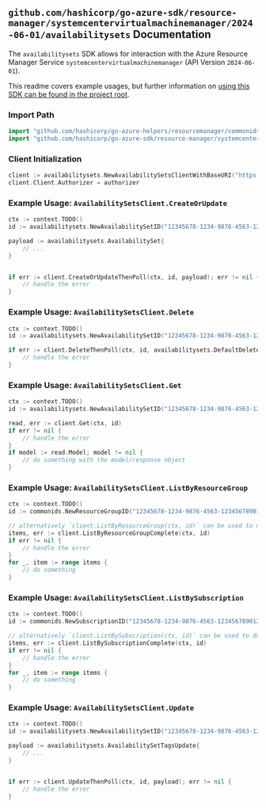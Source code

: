 
## `github.com/hashicorp/go-azure-sdk/resource-manager/systemcentervirtualmachinemanager/2024-06-01/availabilitysets` Documentation

The `availabilitysets` SDK allows for interaction with the Azure Resource Manager Service `systemcentervirtualmachinemanager` (API Version `2024-06-01`).

This readme covers example usages, but further information on [using this SDK can be found in the project root](https://github.com/hashicorp/go-azure-sdk/tree/main/docs).

### Import Path

```go
import "github.com/hashicorp/go-azure-helpers/resourcemanager/commonids"
import "github.com/hashicorp/go-azure-sdk/resource-manager/systemcentervirtualmachinemanager/2024-06-01/availabilitysets"
```


### Client Initialization

```go
client := availabilitysets.NewAvailabilitySetsClientWithBaseURI("https://management.azure.com")
client.Client.Authorizer = authorizer
```


### Example Usage: `AvailabilitySetsClient.CreateOrUpdate`

```go
ctx := context.TODO()
id := availabilitysets.NewAvailabilitySetID("12345678-1234-9876-4563-123456789012", "example-resource-group", "availabilitySetValue")

payload := availabilitysets.AvailabilitySet{
	// ...
}


if err := client.CreateOrUpdateThenPoll(ctx, id, payload); err != nil {
	// handle the error
}
```


### Example Usage: `AvailabilitySetsClient.Delete`

```go
ctx := context.TODO()
id := availabilitysets.NewAvailabilitySetID("12345678-1234-9876-4563-123456789012", "example-resource-group", "availabilitySetValue")

if err := client.DeleteThenPoll(ctx, id, availabilitysets.DefaultDeleteOperationOptions()); err != nil {
	// handle the error
}
```


### Example Usage: `AvailabilitySetsClient.Get`

```go
ctx := context.TODO()
id := availabilitysets.NewAvailabilitySetID("12345678-1234-9876-4563-123456789012", "example-resource-group", "availabilitySetValue")

read, err := client.Get(ctx, id)
if err != nil {
	// handle the error
}
if model := read.Model; model != nil {
	// do something with the model/response object
}
```


### Example Usage: `AvailabilitySetsClient.ListByResourceGroup`

```go
ctx := context.TODO()
id := commonids.NewResourceGroupID("12345678-1234-9876-4563-123456789012", "example-resource-group")

// alternatively `client.ListByResourceGroup(ctx, id)` can be used to do batched pagination
items, err := client.ListByResourceGroupComplete(ctx, id)
if err != nil {
	// handle the error
}
for _, item := range items {
	// do something
}
```


### Example Usage: `AvailabilitySetsClient.ListBySubscription`

```go
ctx := context.TODO()
id := commonids.NewSubscriptionID("12345678-1234-9876-4563-123456789012")

// alternatively `client.ListBySubscription(ctx, id)` can be used to do batched pagination
items, err := client.ListBySubscriptionComplete(ctx, id)
if err != nil {
	// handle the error
}
for _, item := range items {
	// do something
}
```


### Example Usage: `AvailabilitySetsClient.Update`

```go
ctx := context.TODO()
id := availabilitysets.NewAvailabilitySetID("12345678-1234-9876-4563-123456789012", "example-resource-group", "availabilitySetValue")

payload := availabilitysets.AvailabilitySetTagsUpdate{
	// ...
}


if err := client.UpdateThenPoll(ctx, id, payload); err != nil {
	// handle the error
}
```
